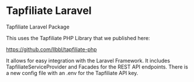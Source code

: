 # Tapfiliate Laravel

Tapfiliate Laravel Package

This uses the Tapfiliate PHP Library that we published here:

https://github.com/llbbl/tapfiliate-php

It allows for easy integration with the Laravel Framework. It includes TapfiliateServiceProvider and Facades for the REST API endpoints. There is a new config file with an .env for the Tapfiliate API key. 

